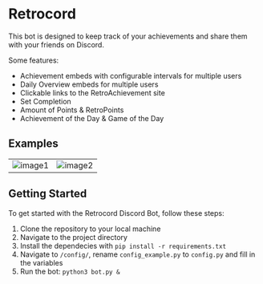 # Retrocord

This bot is designed to keep track of your achievements and share them with your friends on Discord.

Some features:

* Achievement embeds with configurable intervals for multiple users
* Daily Overview embeds for multiple users
* Clickable links to the RetroAchievement site
* Set Completion
* Amount of Points & RetroPoints
* Achievement of the Day & Game of the Day

## Examples

<table>
  <tr>
    <td>
      <img src="https://github.com/zeroquinc/Retrocord/assets/39315068/3004372e-4c66-4a20-948a-02cd73020402" alt="image1">
    </td>
    <td>
      <img src="https://github.com/zeroquinc/Retrocord/assets/39315068/d4bb0bda-3bf8-49a7-abfc-4165daea6d36" alt="image2">
    </td>
  </tr>
</table>

## Getting Started

To get started with the Retrocord Discord Bot, follow these steps:

1. Clone the repository to your local machine
2. Navigate to the project directory
3. Install the dependecies with `pip install -r requirements.txt`
4. Navigate to `/config/`, rename `config_example.py` to `config.py` and fill in the variables
5. Run the bot: `python3 bot.py &`
